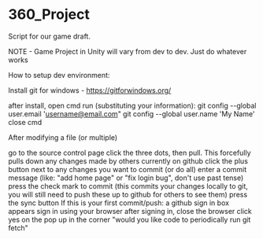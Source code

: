 # 360_Project
Script for our game draft. 

NOTE - Game Project in Unity will vary from dev to dev. 
Just do whatever works

How to setup dev environment:

Install git for windows - https://gitforwindows.org/

after install, open cmd
run (substituting your information):
git config --global user.email 'username@email.com"
git config --global user.name 'My Name'
close cmd


After modifying a file (or multiple)

go to the source control page
click the three dots, then pull. This forcefully pulls down any changes made by others currently on github
click the plus button next to any changes you want to commit (or do all)
enter a commit message (like: "add home page" or "fix login bug", don't use past tense)
press the check mark to commit (this commits your changes locally to git, you will still need to push these up to github for others to see them)
press the sync button
If this is your first commit/push:
a github sign in box appears
sign in using your browser
after signing in, close the browser
click yes on the pop up in the corner "would you like code to periodically run git fetch"
